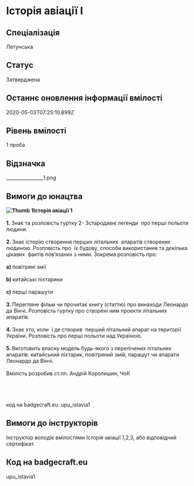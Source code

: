 # Історія авіації І

## Спеціалізація

Летунська

## Статус

Затверджена

## Останнє оновлення інформації вмілості

2020-05-03T07:25:10.899Z

## Рівень вмілості

1 проба

## Відзначка

________________1.png

## Вимоги до юнацтва

<div><b><img alt="Thumb                 1" src="/uploads/textareas/bootsy/image/33/small_________________1.png">Історія авіації 1</b></div><div>&nbsp;</div><div><b>1.</b> Знає та розповість гуртку 2- 3стародавні легенди &nbsp;про перші польоти людини.</div><div><b><br>2. </b>Знає історію створення перших літальних &nbsp;апаратів створених людиною. Розповість про &nbsp;їх будову, способи використання та декілька цікавих &nbsp;фактів пов’язаних з ними. Зокрема розповість про:</div><div><b><br>a) </b>повітряні змії</div><div><b><br>b) </b>китайські ліхтарики</div><div><b><br>c) </b>перші парашути</div><div><b><br>3. </b>Перегляне фільм чи прочитає книгу (статтю) про винаходи Леонардо да Вінчі. Розповість гуртку про створені ним проекти літальних апаратів.</div><div><b><br>4. </b>Знає хто, коли &nbsp;і де створив &nbsp;перший літальний апарат на території України. Розповість про перші польоти над Україною.</div><div><b><br>5. </b>Виготовить власну модель будь-якого з перелічених літальних апаратів: китайський ліхтарик, повітряний змій, парашут чи апарати Леонардо да Вінчі.<br><br>Вмілість розробив ст.пл. Андрій Королишин, ЧоК<br><br><br><br><br></div><div>код на badgecraft.eu: upu_istavia1<br></div>

## Вимоги до інструкторів

Інструктор володіє вмілостями Історія авіації 1,2,3, або відповідний сертифікат.

## Код на badgecraft.eu

upu_istavia1